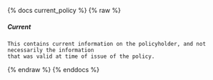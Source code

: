{% docs current_policy %}
{% raw %}

<a name="current_policy"></a>
##### Current

```
This contains current information on the policyholder, and not necessarily the information 
that was valid at time of issue of the policy.
```

{% endraw %}
{% enddocs %}
